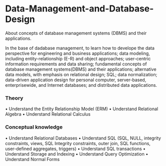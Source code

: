 # Data-Management-and-Database-Design

About concepts of database management systems (DBMS) and their applications.

In the base of dadabase management, to learn how to develope the data perspective for engineering and business applications; data modeling, including entity-relationship (E-R) and object approaches; user-centric information requirements and data sharing; fundamental concepts of database management systems(DBMS) and their applications; alternative data models, with emphasis on relational design; SQL; data normalization; data-driven application design for personal computer, server-based, enterprisewide, and Internet databases; and distributed data applications.

### Theory
• Understand the Entity Relationship Model (ERM)
• Understand Relational Algebra
• Understand Relational Calculus

### Conceptual knowledge
• Understand Relational Databases
• Understand SQL (SQL, NULL, integrity constraints, views, SQL Integrity constraints, outer join, SQL
functions, user-defined aggregates, triggers)
• Understand SQL transactions
• Understand Storage and Indexing
• Understand Query Optimization
• Understand Normal Forms


